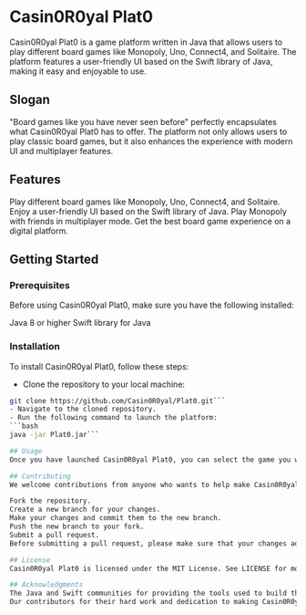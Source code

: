 # Casin0R0yal Plat0
Casin0R0yal Plat0 is a game platform written in Java that allows users to play different board games like Monopoly, Uno, Connect4, and Solitaire. The platform features a user-friendly UI based on the Swift library of Java, making it easy and enjoyable to use.

## Slogan
"Board games like you have never seen before" perfectly encapsulates what Casin0R0yal Plat0 has to offer. The platform not only allows users to play classic board games, but it also enhances the experience with modern UI and multiplayer features.

## Features
Play different board games like Monopoly, Uno, Connect4, and Solitaire.
Enjoy a user-friendly UI based on the Swift library of Java.
Play Monopoly with friends in multiplayer mode.
Get the best board game experience on a digital platform.
## Getting Started
### Prerequisites
Before using Casin0R0yal Plat0, make sure you have the following installed:

Java 8 or higher
Swift library for Java
### Installation
To install Casin0R0yal Plat0, follow these steps:

- Clone the repository to your local machine:
```bash
git clone https://github.com/Casin0R0yal/Plat0.git```
- Navigate to the cloned repository.
- Run the following command to launch the platform:
```bash
java -jar Plat0.jar```

## Usage
Once you have launched Casin0R0yal Plat0, you can select the game you want to play from the main menu. You can play Monopoly with friends in multiplayer mode.

## Contributing
We welcome contributions from anyone who wants to help make Casin0R0yal Plat0 better. To contribute, please follow these steps:

Fork the repository.
Create a new branch for your changes.
Make your changes and commit them to the new branch.
Push the new branch to your fork.
Submit a pull request.
Before submitting a pull request, please make sure that your changes adhere to our coding standards and that all tests pass.

## License
Casin0R0yal Plat0 is licensed under the MIT License. See LICENSE for more information.

## Acknowledgments
The Java and Swift communities for providing the tools used to build this platform.
Our contributors for their hard work and dedication to making Casin0R0yal Plat0 a success.

